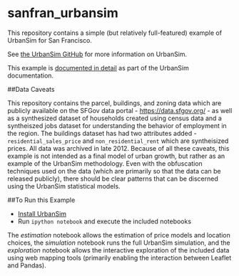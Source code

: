 sanfran_urbansim
================

This repository contains a simple (but relatively full-featured) example of UrbanSim for San Francisco.

See [the UrbanSim GitHub](https://github.com/synthicity/urbansim) for more information on UrbanSim.

This example is [documented in detail](https://http://synthicity.github.io/urbansim/examples.html#complete-example-san-francisco-urbansim-modules) as part of the UrbanSim documentation.

##Data Caveats

This repository contains the parcel, buildings, and zoning data which are publicly available on the SFGov data portal - https://data.sfgov.org/ - as well as a synthesized dataset of households created using census data and a syntheiszed jobs dataset for understanding the behavior of employment in the region.  The buildings dataset has had two attributes added - `residential_sales_price` and `non_residential_rent` which are syntheisized prices.  All data was archived in late 2012.  Because of all these caveats, this example is not intended as a final model of urban growth, but rather as an example of the UrbanSim methodology.  Even with the obfuscation techniques used on the data (which are primarily so that the data can be released publicly), there should be clear patterns that can be discerned using the UrbanSim statistical models.

##To Run this Example

* [Install UrbanSim](http://synthicity.github.io/urbansim/gettingstarted.html#installation)
* Run `ipython notebook` and execute the included notebooks

The *estimation* notebook allows the estimation of price models and location choices, the *simulation* notebook runs the full UrbanSim simulation, and the *exploration* notebook allows the interactive exploration of the included data using web mapping tools (primarily enabling the interaction between Leaflet and Pandas).


